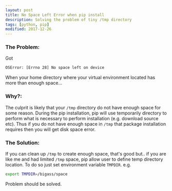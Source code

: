 ```yaml
---
layout: post
title: No Space Left Error when pip install
description: Solving the problem of tiny /tmp directory
tags: [python, pip]
modified: 2017-12-26
---
```


### The Problem:

Got 
```bash
OSError: [Errno 28] No space left on device
```
When your home directory where your virtual environment located
has more than enough space...


### Why?:

The culprit is likely that your `/tmp` directory do not have enough space for
some reason.
During the pip installation, pip will use temporarily directory
to perform what is necessary to perform installation (e.g. download source etc).
Thus if you do not have enough space in `/tmp` that package installation requires then
you will get disk space error.


### The Solution:

If you can clean up `/tmp` to create enough space, that's good but..
if you are like me and had limited `/tmp` space, pip allow user to
define temp directory location. To do so just set environment variable
`TMPDIR`.
e.g.
```bash
export TMPDIR=/bigass/space
```
Problem should be solved.
